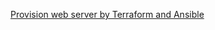 [Provision web server by Terraform and Ansible](https://github.com/Igor-Kostyrenko/web-server-by-terraform-and-ansible)
